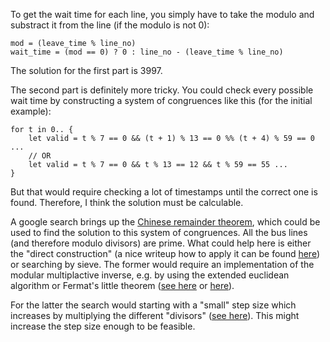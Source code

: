 To get the wait time for each line, you simply have to take the modulo and substract it from the line (if the modulo is not 0):

```
mod = (leave_time % line_no)
wait_time = (mod == 0) ? 0 : line_no - (leave_time % line_no)
```

The solution for the first part is 3997.

The second part is definitely more tricky.
You could check every possible wait time by constructing a system of congruences like this (for the initial example):

```
for t in 0.. {
    let valid = t % 7 == 0 && (t + 1) % 13 == 0 %% (t + 4) % 59 == 0 ...
    // OR
    let valid = t % 7 == 0 && t % 13 == 12 && t % 59 == 55 ...
}
```

But that would require checking a lot of timestamps until the correct one is found.
Therefore, I think the solution must be calculable.

A google search brings up the [Chinese remainder theorem](https://en.wikipedia.org/wiki/Chinese_remainder_theorem), which could be used to find the solution to this system of congruences.
All the bus lines (and therefore modulo divisors) are prime.
What could help here is either the "direct construction" (a nice writeup how to apply it can be found [here](https://brilliant.org/wiki/chinese-remainder-theorem/)) or searching by sieve.
The former would require an implementation of the modular multiplactive inverse, e.g. by using the extended euclidean algorithm or Fermat's little theorem ([see here](https://en.wikipedia.org/wiki/Extended_Euclidean_algorithm#Computing_multiplicative_inverses_in_modular_structures) or [here](https://www.geeksforgeeks.org/multiplicative-inverse-under-modulo-m/)).

For the latter the search would starting with a "small" step size which increases by multiplying the different "divisors" ([see here](https://en.wikipedia.org/wiki/Chinese_remainder_theorem#Search_by_sieving)).
This might increase the step size enough to be feasible.
